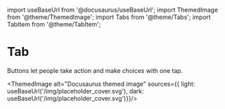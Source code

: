 import useBaseUrl from '@docusaurus/useBaseUrl';
import ThemedImage from '@theme/ThemedImage';
import Tabs from '@theme/Tabs';
import TabItem from '@theme/TabItem';

# Tab

Buttons let people take action and make choices with one tap.

<ThemedImage
alt="Docusaurus themed image"
sources={{
    light: useBaseUrl('/img/placeholder_cover.svg'),
    dark: useBaseUrl('/img/placeholder_cover.svg')}}/>
